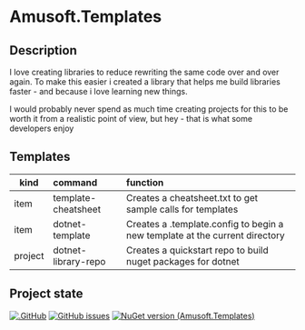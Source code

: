 # Amusoft.Templates

## Description

I love creating libraries to reduce rewriting the same code over and over again. To make this easier i created a library that helps me build libraries faster - and because i love learning new things. 

I would probably never spend as much time creating projects for this to be worth it from a realistic point of view, but hey - that is what some developers enjoy

## Templates

| kind | command | function |
|------|:--------|:---------|
| item | template-cheatsheet | Creates a cheatsheet.txt to get sample calls for templates |
| item | dotnet-template | Creates a .template.config to begin a new template at the current directory |
| project | dotnet-library-repo | Creates a quickstart repo to build nuget packages for dotnet |

## Project state
[![.GitHub](https://github.com/taori/Amusoft.Templates/actions/workflows/dotnet.yml/badge.svg)](https://github.com/taori/Amusoft.Templates/actions/workflows/dotnet.yml)
[![GitHub issues](https://img.shields.io/github/issues/taori/Amusoft.Templates)](https://github.com/taori/Amusoft.Templates/issues)
[![NuGet version (Amusoft.Templates)](https://img.shields.io/nuget/v/Amusoft.Templates.svg)](https://www.nuget.org/packages/Amusoft.Templates/)
